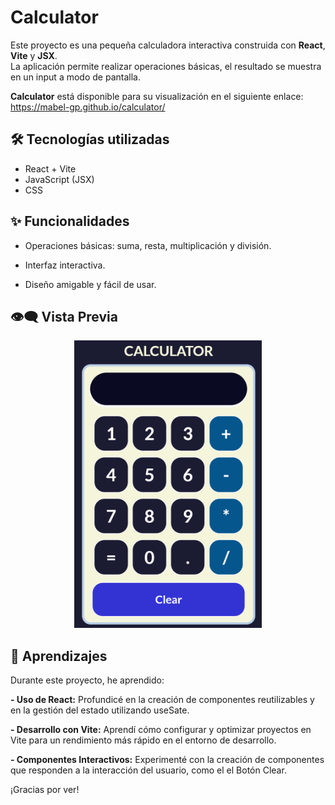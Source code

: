 # Calculator

Este proyecto es una pequeña calculadora interactiva construida con **React**, **Vite** y **JSX**.  
La aplicación permite realizar operaciones básicas, el resultado se muestra en un input a modo de pantalla.

**Calculator** está disponible para su visualización en el siguiente enlace: <br>
https://mabel-gp.github.io/calculator/

## 🛠️ Tecnologías utilizadas

- React + Vite
- JavaScript (JSX)
- CSS

## ✨ Funcionalidades

- Operaciones básicas: suma, resta, multiplicación y división.

- Interfaz interactiva.

- Diseño amigable y fácil de usar.

## 👁‍🗨 Vista Previa

<p align="center">
    <img src="src/assets/calculator.png" width="300" >
</p>

## 📝 Aprendizajes

Durante este proyecto, he aprendido:

**- Uso de React:** Profundicé en la creación de componentes reutilizables y en la gestión del estado utilizando useSate.

**- Desarrollo con Vite:** Aprendí cómo configurar y optimizar proyectos en Vite para un rendimiento más rápido en el entorno de desarrollo.

**- Componentes Interactivos:** Experimenté con la creación de componentes que responden a la interacción del usuario, como el el Botón Clear.

¡Gracias por ver!
